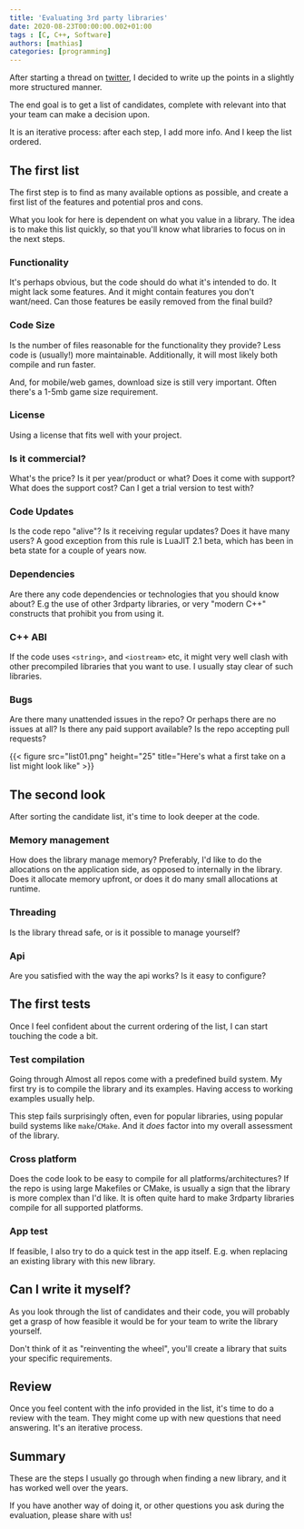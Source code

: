 ```yaml
---
title: 'Evaluating 3rd party libraries'
date: 2020-08-23T00:00:00.002+01:00
tags : [C, C++, Software]
authors: [mathias]
categories: [programming]
---
```


After starting a thread on [twitter](https://twitter.com/mwesterdahl76/status/1296100741011185665), I decided to write up the points in a slightly more structured manner.

The end goal is to get a list of candidates, complete with relevant into that your team can make a decision upon.

It is an iterative process: after each step, I add more info. And I keep the list ordered.

## The first list

The first step is to find as many available options as possible, and create a first list
of the features and potential pros and cons.

What you look for here is dependent on what you value in a library.
The idea is to make this list quickly, so that you'll know what libraries to focus on in the next steps.

### Functionality
It's perhaps obvious, but the code should do what it's intended to do.
It might lack some features. And it might contain features you don't want/need.
Can those features be easily removed from the final build?

### Code Size
Is the number of files reasonable for the functionality they provide?
Less code is (usually!) more maintainable.
Additionally, it will most likely both compile and run faster.

And, for mobile/web games, download size is still very important.
Often there's a 1-5mb game size requirement.

### License
Using a license that fits well with your project.

### Is it commercial?
What's the price? Is it per year/product or what?
Does it come with support? What does the support cost?
Can I get a trial version to test with?

### Code Updates
Is the code repo "alive"?
Is it receiving regular updates?
Does it have many users?
A good exception from this rule is LuaJIT 2.1 beta, which has been in beta state for a couple of years now.

### Dependencies
Are there any code dependencies or technologies that you should know about?
E.g the use of other 3rdparty libraries, or very "modern C++" constructs that prohibit you from using it.

### C++ ABI
If the code uses `<string>`, and `<iostream>` etc, it might very well clash with other precompiled libraries that
you want to use. I usually stay clear of such libraries.

### Bugs
Are there many unattended issues in the repo?
Or perhaps there are no issues at all?
Is there any paid support available?
Is the repo accepting pull requests?

{{< figure src="list01.png" height="25" title="Here's what a first take on a list might look like" >}}

## The second look

After sorting the candidate list, it's time to look deeper at the code.

### Memory management

How does the library manage memory?
Preferably, I'd like to do the allocations on the application side, as opposed to internally in the library.
Does it allocate memory upfront, or does it do many small allocations at runtime.

### Threading

Is the library thread safe, or is it possible to manage yourself?

### Api

Are you satisfied with the way the api works?
Is it easy to configure?

## The first tests

Once I feel confident about the current ordering of the list, I can start touching the code a bit.

### Test compilation

Going through
Almost all repos come with a predefined build system.
My first try is to compile the library and its examples. Having access to working examples usually help.

This step fails surprisingly often, even for popular libraries, using popular build systems like `make`/`CMake`.
And it _does_ factor into my overall assessment of the library.

### Cross platform

Does the code look to be easy to compile for all platforms/architectures?
If the repo is using large Makefiles or CMake, is usually a sign that the library is more complex than I'd like.
It is often quite hard to make 3rdparty libraries compile for all supported platforms.

### App test

If feasible, I also try to do a quick test in the app itself.
E.g. when replacing an existing library with this new library.

## Can I write it myself?

As you look through the list of candidates and their code, you will probably get a grasp of how feasible it would be for your team to write the library yourself.

Don't think of it as "reinventing the wheel", you'll create a library that suits your specific requirements.

## Review

Once you feel content with the info provided in the list, it's time to do a review with the team. They might come up with new questions that need answering. It's an iterative process.

## Summary

These are the steps I usually go through when finding a new library, and it has worked well over the years.

If you have another way of doing it, or other questions you ask during the evaluation, please share with us!









